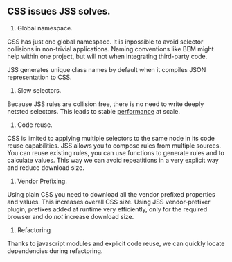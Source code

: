 ## CSS issues JSS solves.

1. Global namespace.

  CSS has just one global namespace. It is inpossible to avoid selector collisions in non-trivial applications. Naming conventions like BEM might help within one project, but will not when integrating third-party code.
  
  JSS generates unique class names by default when it compiles JSON representation to CSS.

1. Slow selectors.

  Because JSS rules are collision free, there is no need to write deeply netsted selectors. This leads to stable [performance](./performance.md) at scale.

1. Code reuse.

  CSS is limited to applying multiple selectors to the same node in its code reuse capabilities.
  JSS allows you to compose rules from multiple sources. You can reuse existing rules, you can use functions to generate rules and to calculate values. This way we can avoid repeatitions in a very explicit way and reduce download size.

1. Vendor Prefixing.

  Using plain CSS you need to download all the vendor prefixed properties and values. This increases overall CSS size.
  Using JSS vendor-prefixer plugin, prefixes added at runtime very efficiently, only for the required browser and do *not* increase download size.

1. Refactoring

  Thanks to javascript modules and explicit code reuse, we can quickly locate dependencies during refactoring.
